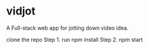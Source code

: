 # vidjot
A Full-stack web app for jotting down video idea.

clone the repo
Step 1. run npm install
Step 2. npm start
